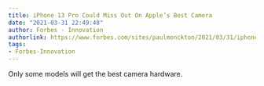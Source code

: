 ```yaml
---
title: iPhone 13 Pro Could Miss Out On Apple’s Best Camera
date: "2021-03-31 22:49:48"
author: Forbes - Innovation
authorlink: https://www.forbes.com/sites/paulmonckton/2021/03/31/iphone-13-pro-could-miss-out-on-apples-best-camera/
tags:
- Forbes-Innovation
---
```

Only some models will get the best camera hardware.